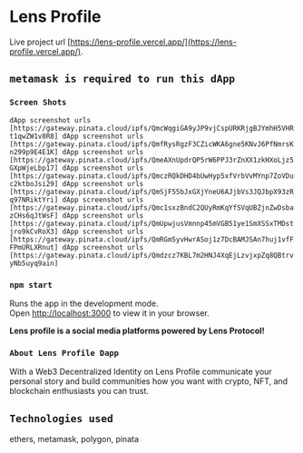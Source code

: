 # Lens Profile 

Live project url [https://lens-profile.vercel.app/](https://lens-profile.vercel.app/).

## `metamask is required to run this dApp`

### `Screen Shots`

`dApp screenshot urls [https://gateway.pinata.cloud/ipfs/QmcWqgiGA9yJP9vjCspURKRjgBJYmhH5VHRt1qwZW1v8R8]
dApp screenshot urls [https://gateway.pinata.cloud/ipfs/QmfRysRgzF3CZicWKA6gne5KNvJ6PfNmrsKn299p9E4E1K]
dApp screenshot urls [https://gateway.pinata.cloud/ipfs/QmeAXnUpdrQP5rW6PPJ3rZnXX1zkHXoLjz5GXpWjeLbp17]
dApp screenshot urls [https://gateway.pinata.cloud/ipfs/QmczRQkDHD4bUwHyp5xfVrbVvMYnp7ZoVDuc2ktboJsi29]
dApp screenshot urls [https://gateway.pinata.cloud/ipfs/QmSjF55bJxGXjYneU6AJjbVs3JQJbpX93zRq97NRiktYri]
dApp screenshot urls [https://gateway.pinata.cloud/ipfs/Qmc1sxzBndC2QUyRmKqYfSVqUBZjnZwDsbazCHs6qJtWsF]
dApp screenshot urls [https://gateway.pinata.cloud/ipfs/QmUpwjusVmnnp45mVGB51ye1SmXSSxTMDstjro9kCvRoX3]
dApp screenshot urls [https://gateway.pinata.cloud/ipfs/QmRGm5yvHwrASoj1z7DcBAMJSAn7huj1vfFFPmURLXRnut]
dApp screenshot urls [https://gateway.pinata.cloud/ipfs/Qmdzcz7KBL7m2HNJ4XqEjLzvjxpZq8QBtrvyNb5uyq9ain]
`

### `npm start`

Runs the app in the development mode.\
Open [http://localhost:3000](http://localhost:3000) to view it in your browser.


**Lens profile is a social media platforms powered by Lens Protocol!**

### `About Lens Profile Dapp`

With a Web3 Decentralized Identity on Lens Profile communicate your personal story and build communities how you want with crypto, NFT, and blockchain enthusiasts you can trust.


## `Technologies used`

ethers, metamask, polygon, pinata


